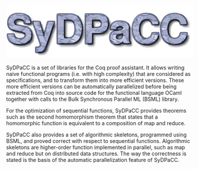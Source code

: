 ![Logo](/_includes/sydpacc.svg)

SyDPaCC is a set of libraries for the Coq proof assistant. It allows writing naive functional programs (i.e. with high complexity) that are considered as specifications, and to transform them into more efficient versions. These more efficient versions can be automatically parallelized before being extracted from Coq into source code for the functional language OCaml together with calls to the Bulk Synchronous Parallel ML (BSML) library.

For the optimization of sequential functions, SyDPaCC provides theorems such as the second homomorphism theorem that states that a homomorphic function is equivalent to a composition of map and reduce.

SyDPaCC also provides a set of algorithmic skeletons, programmed using BSML, and proved correct with respect to sequential functions. Algorithmic skeletons are higher-order function implemented in parallel, such as map and reduce but on distributed data structures. The way the correctness is stated is the basis of the automatic parallelization feature of SyDPaCC.
